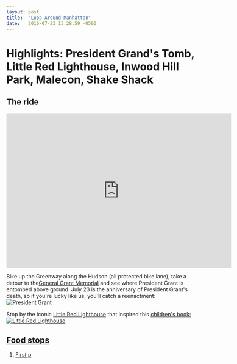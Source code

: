 ```yaml
---
layout: post
title:  "Loop Around Manhattan"
date:   2016-07-23 13:28:59 -0500
---
```

# Highlights: President Grand's Tomb, Little Red Lighthouse, Inwood Hill Park, Malecon, Shake Shack



## The ride

<iframe height='405' width='590' frameborder='0' allowtransparency='true' scrolling='no' src='https://www.strava.com/activities/651239494/embed/8581462e79e3c55c82c9a6d6ec441e6a3693a1a6'></iframe>

Bike up the Greenway along the Hudson (all protected bike lane), take a detour to the<a href="https://www.yelp.com/search?find_desc=president+grand+tomb&find_loc=new+york&ns=1" target="_blank">General Grant Memorial</a> and see where President Grant is entombed above ground. July 23 is the anniversary of President Grant's death, so if you're lucky like us, you'll catch a reenactment:
![President Grant](https://scontent-lga3-1.xx.fbcdn.net/v/t1.0-9/13782049_10105528367833353_7241859664941026678_n.jpg?oh=816dc3daaf780500e05baff21ad55b10&oe=58558BCD)


Stop by the iconic <a href="https://www.yelp.com/biz/the-little-red-lighthouse-new-york" traget="_blank">Little Red Lighthouse</a> that inspired this <a href="http://www.goodreads.com/book/show/18860.The_Little_Red_Lighthouse_and_the_Great_Gray_Bridge" traget="_blank">children's book:
![Little Red Lighthouse](https://veeps.github.io/lighthouse.jpeg)


## Food stops

1. First p